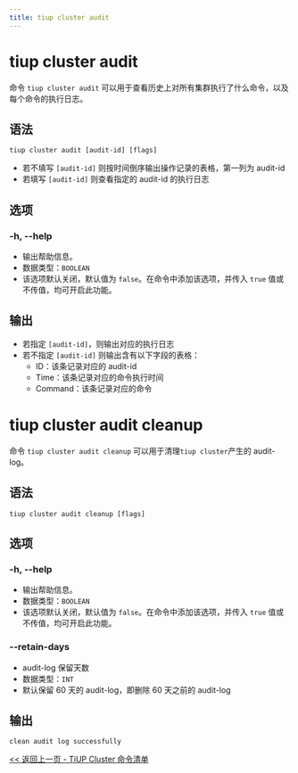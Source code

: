 ```yaml
---
title: tiup cluster audit
---
```


# tiup cluster audit

命令 `tiup cluster audit` 可以用于查看历史上对所有集群执行了什么命令，以及每个命令的执行日志。

## 语法

```shell
tiup cluster audit [audit-id] [flags]
```

- 若不填写 `[audit-id]` 则按时间倒序输出操作记录的表格，第一列为 audit-id
- 若填写 `[audit-id]` 则查看指定的 audit-id 的执行日志

## 选项

### -h, --help

- 输出帮助信息。
- 数据类型：`BOOLEAN`
- 该选项默认关闭，默认值为 `false`。在命令中添加该选项，并传入 `true` 值或不传值，均可开启此功能。

## 输出

- 若指定 `[audit-id]`，则输出对应的执行日志
- 若不指定 `[audit-id]` 则输出含有以下字段的表格：
    - ID：该条记录对应的 audit-id
    - Time：该条记录对应的命令执行时间
    - Command：该条记录对应的命令

# tiup cluster audit cleanup

命令 `tiup cluster audit cleanup` 可以用于清理`tiup cluster`产生的 audit-log。

## 语法

```shell
tiup cluster audit cleanup [flags]
```

## 选项

### -h, --help

- 输出帮助信息。
- 数据类型：`BOOLEAN`
- 该选项默认关闭，默认值为 `false`。在命令中添加该选项，并传入 `true` 值或不传值，均可开启此功能。

### --retain-days
- audit-log 保留天数
- 数据类型：`INT`
- 默认保留 60 天的 audit-log，即删除 60 天之前的 audit-log

## 输出

```shell
clean audit log successfully
```

[<< 返回上一页 - TiUP Cluster 命令清单](/tiup/tiup-component-cluster.md#命令清单)
